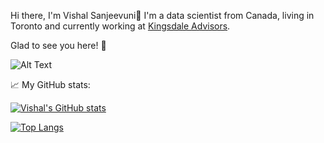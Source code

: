 
Hi there, I'm Vishal Sanjeevuni👋 I'm a data scientist from Canada, living in Toronto and currently working at [Kingsdale Advisors](https://www.kingsdaleadvisors.com/).

Glad to see you here! 🤩

![Alt Text](https://media.giphy.com/media/L3Vca26EaTIEU/giphy.gif)

📈 My GitHub stats:

[![Vishal's GitHub stats](https://github-readme-stats.vercel.app/api?username=vishalsanjeevuni)](https://github.com/vishalsanjeevuni/github-readme-stats)

[![Top Langs](https://github-readme-stats.vercel.app/api/top-langs/?username=vishalsanjeevuni&layout=compact)](https://github.com/vishalsanjeevuni/github-readme-stats)




<!--START_SECTION:waka-->
<!--END_SECTION:waka-->
